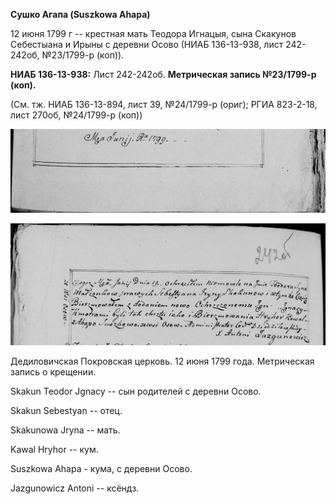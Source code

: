 **Сушко Агапа (Suszkowa Ahapa)**

12 июня 1799 г -- крестная мать Теодора Игнацыя, сына Скакунов
Себестыана и Ирыны с деревни Осово (НИАБ 136-13-938, лист 242-242об,
№23/1799-р (коп)).

**НИАБ 136-13-938:** Лист 242-242об. **Метрическая запись №23/1799-р
(коп).**

(См. тж. НИАБ 136-13-894, лист 39, №24/1799-р (ориг); РГИА 823-2-18,
лист 270об, №24/1799-р (коп))

![](./media/a789cfa98455be28ce7ce1b2c33baf18f0605294.png)

![](./media/b6d91d1e4b8d2866cdefabb5efc7cb8e365f1636.png)

Дедиловичская Покровская церковь. 12 июня 1799 года. Метрическая запись
о крещении.

Skakun Teodor Jgnacy -- сын родителей с деревни Осово.

Skakun Sebestyan -- отец.

Skakunowa Jryna -- мать.

Kawal Hryhor -- кум.

Suszkowa Ahapa - кума, с деревни Осово.

Jazgunowicz Antoni -- ксёндз.
